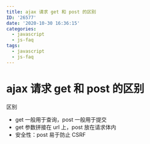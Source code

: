 ```yaml
---
title: ajax 请求 get 和 post 的区别
ID: '26577'
date: '2020-10-30 16:36:15'
categories:
  - javascript
  - js-faq
tags:
  - javascript
  - js-faq
---
```


# ajax 请求 get 和 post 的区别

区别

- get 一般用于查询，post 一般用于提交
- get 参数拼接在 url 上，post 放在请求体内
- 安全性：post 易于防止 CSRF
 
 
 
 
 
 
